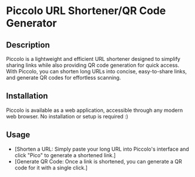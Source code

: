 # Piccolo URL Shortener/QR Code Generator

## Description 

Piccolo is a lightweight and efficient URL shortener designed to simplify sharing links while also providing QR code generation for quick access. 
With Piccolo, you can shorten long URLs into concise, easy-to-share links, and generate QR codes for effortless scanning.


## Installation

Piccolo is available as a web application, accessible through any modern web browser. No installation or setup is required :)


## Usage 

* [Shorten a URL: Simply paste your long URL into Piccolo's interface and click "Pico" to generate a shortened link.]
* [Generate QR Code: Once a link is shortened, you can generate a QR code for it with a single click.]

<!-- * [Customize: Optionally customize the shortened URL to make it more branded or memorable.]
* [Analyze: Track the performance of your shortened links with built-in analytics.] -->





